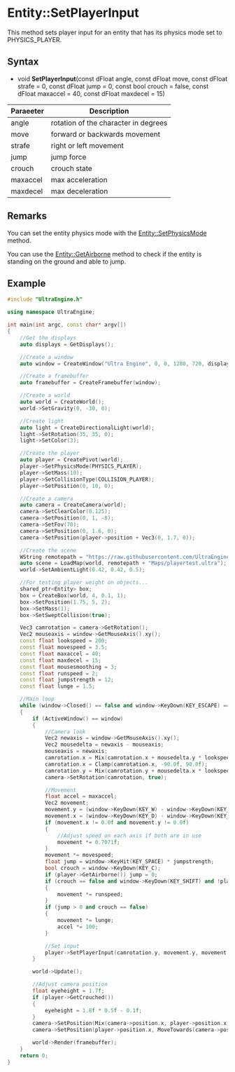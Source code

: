 # Entity::SetPlayerInput

This method sets player input for an entity that has its physics mode set to PHYSICS_PLAYER.

## Syntax

- void **SetPlayerInput**(const dFloat angle, const dFloat move, const dFloat strafe = 0, const dFloat jump = 0, const bool crouch = false, const dFloat maxaccel = 40, const dFloat maxdecel = 15)

| Paraeeter | Description |
|---|---|
| angle | rotation of the character in degrees |
| move | forward or backwards movement |
| strafe | right or left movement |
| jump | jump force |
| crouch | crouch state |
| maxaccel | max acceleration |
| maxdecel | max deceleration |

## Remarks

You can set the entity physics mode with the [Entity::SetPhysicsMode](Entity_SetPhysicsMode.md) method.

You can use the [Entity::GetAirborne](Entity_GetAirborne.md) method to check if the entity is standing on the ground and able to jump.

## Example

```c++
#include "UltraEngine.h"

using namespace UltraEngine;

int main(int argc, const char* argv[])
{
    //Get the displays
    auto displays = GetDisplays();

    //Create a window
    auto window = CreateWindow("Ultra Engine", 0, 0, 1280, 720, displays[0], WINDOW_CENTER | WINDOW_TITLEBAR);

    //Create a framebuffer
    auto framebuffer = CreateFramebuffer(window);

    //Create a world
    auto world = CreateWorld();    
    world->SetGravity(0, -30, 0);

    //Create light
    auto light = CreateDirectionalLight(world);
    light->SetRotation(35, 35, 0);
    light->SetColor(3);

    //Create the player
    auto player = CreatePivot(world);
    player->SetPhysicsMode(PHYSICS_PLAYER);
    player->SetMass(10);
    player->SetCollisionType(COLLISION_PLAYER);
    player->SetPosition(0, 10, 0);

    //Create a camera    
    auto camera = CreateCamera(world);
    camera->SetClearColor(0.125);
    camera->SetPosition(0, 1, -8);
    camera->SetFov(70);
    camera->SetPosition(0, 1.6, 0);
    camera->SetPosition(player->position + Vec3(0, 1.7, 0));

    //Create the scene
    WString remotepath = "https://raw.githubusercontent.com/UltraEngine/Documentation/master/Assets/";
    auto scene = LoadMap(world, remotepath + "Maps/playertest.ultra");
    world->SetAmbientLight(0.42, 0.42, 0.5);

    //For testing player weight on objects...
    shared_ptr<Entity> box;
    box = CreateBox(world, 4, 0.1, 1);
    box->SetPosition(1.75, 5, 2);
    box->SetMass(1);
    box->SetSweptCollision(true);

    Vec3 camrotation = camera->GetRotation();
    Vec2 mouseaxis = window->GetMouseAxis().xy();
    const float lookspeed = 200;
    const float movespeed = 3.5;
    const float maxaccel = 40;
    const float maxdecel = 15;
    const float mousesmoothing = 3;
    const float runspeed = 2;
    const float jumpstrength = 12;
    const float lunge = 1.5;

    //Main loop
    while (window->Closed() == false and window->KeyDown(KEY_ESCAPE) == false)
    {
        if (ActiveWindow() == window)
        {
            //Camera look
            Vec2 newaxis = window->GetMouseAxis().xy();
            Vec2 mousedelta = newaxis - mouseaxis;
            mouseaxis = newaxis;
            camrotation.x = Mix(camrotation.x + mousedelta.y * lookspeed, camrotation.x, 1.0f / mousesmoothing);
            camrotation.x = Clamp(camrotation.x, -90.0f, 90.0f);
            camrotation.y = Mix(camrotation.y + mousedelta.x * lookspeed, camrotation.y, 1.0f / mousesmoothing);
            camera->SetRotation(camrotation, true);

            //Movement 
            float accel = maxaccel;
            Vec2 movement;
            movement.y = (window->KeyDown(KEY_W) - window->KeyDown(KEY_S));
            movement.x = (window->KeyDown(KEY_D) - window->KeyDown(KEY_A));
            if (movement.x != 0.0f and movement.y != 0.0f)
            {
                //Adjust speed on each axis if both are in use
                movement *= 0.7071f;
            }
            movement *= movespeed;
            float jump = window->KeyHit(KEY_SPACE) * jumpstrength;
            bool crouch = window->KeyDown(KEY_C);
            if (player->GetAirborne()) jump = 0;
            if (crouch == false and window->KeyDown(KEY_SHIFT) and !player->GetAirborne())
            {
                movement *= runspeed;
            }
            if (jump > 0 and crouch == false)
            {
                movement *= lunge;
                accel *= 100;
            }

            //Set input
            player->SetPlayerInput(camrotation.y, movement.y, movement.x, jump, crouch, accel, maxdecel);
        }

        world->Update();

        //Adjust camera position
        float eyeheight = 1.7f;
        if (player->GetCrouched())
        {
            eyeheight = 1.8f * 0.5f - 0.1f;
        }
        camera->SetPosition(Mix(camera->position.x, player->position.x, 0.5f), MoveTowards(camera->position.y, player->position.y + eyeheight, 0.1f), Mix(camera->position.z, player->position.z, 0.5f));
        camera->SetPosition(player->position.x, MoveTowards(camera->position.y, player->position.y + eyeheight, 0.1f), camera->position.z);

        world->Render(framebuffer);
    }
    return 0;
}
```
